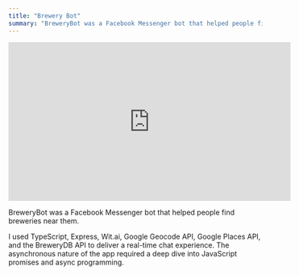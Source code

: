 ```yaml
---
title: "Brewery Bot"
summary: "BreweryBot was a Facebook Messenger bot that helped people find breweries near them. I used TypeScript, Express, Wit.ai, Google Geocode API, Google Places API, and the BreweryDB API to deliver a real-time chat experience."
---
```


<iframe width="560" height="315" src="https://www.youtube.com/embed/L19swtAnVj4" frameborder="0" allow="accelerometer; autoplay; encrypted-media; gyroscope; picture-in-picture" allowfullscreen></iframe>

BreweryBot was a Facebook Messenger bot that helped people find breweries near them.

I used TypeScript, Express, Wit.ai, Google Geocode API, Google Places API, and the BreweryDB API to deliver a real-time chat experience. The asynchronous nature of the app required a deep dive into JavaScript promises and async programming.
